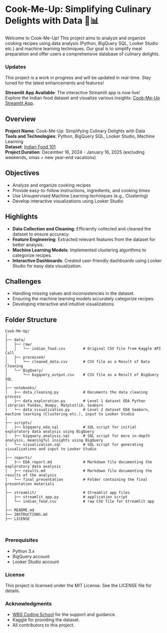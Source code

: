 # Cook-Me-Up: Simplifying Culinary Delights with Data 🍳📊

Welcome to Cook-Me-Up! This project aims to analyze and organize cooking recipes using data analysis (Python, BigQuery SQL, Looker Studio etc.) and machine learning techniques. Our goal is to simplify meal preparation and offer users a comprehensive database of culinary delights.

### Updates
This project is a work in progress and will be updated in real-time. Stay tuned for the latest enhancements and features!

**Streamlit App Available**: The interactive Streamlit app is now live!  
Explore the Indian food dataset and visualize various insights: [Cook-Me-Up Streamlit App](https://cook-me-up.streamlit.app/).

## Overview

**Project Name**: Cook-Me-Up: Simplifying Culinary Delights with Data  
**Tools and Technologies**: Python, BigQuery SQL, Looker Studio, Machine Learning  
**Dataset**: [Indian Food 101](https://www.kaggle.com/datasets/nehaprabhavalkar/indian-food-101)  
**Project Duration**: December 16, 2024 - January 16, 2025 (excluding weekends, xmas + new year-end vacations)

## Objectives

- Analyze and organize cooking recipes
- Provide easy-to-follow instructions, ingredients, and cooking times
- Use Unsupervised Machine Learning techniques (e.g., Clustering)
- Develop interactive visualizations using Looker Studio

## Highlights

- **Data Collection and Cleaning**: Efficiently collected and cleaned the dataset to ensure accuracy.
- **Feature Engineering**: Extracted relevant features from the dataset for better analysis.
- **Machine Learning Models**: Implemented clustering algorithms to categorize recipes.
- **Interactive Dashboards**: Created user-friendly dashboards using Looker Studio for easy data visualization.

## Challenges

- Handling missing values and inconsistencies in the dataset.
- Ensuring the machine learning models accurately categorize recipes.
- Developing interactive and intuitive visualizations.

## Folder Structure

```plaintext
Cook-Me-Up/
│
├── data/
│   ├── raw/
│   │   └── indian_food.csv        # Original CSV file from Kaggle API Call
│   ├── processed/
│   │   └── cleaned_data.csv       # CSV file as a Result of Data Cleaning
│   └── BigQuery/
│       └── bigquery_output.csv    # CSV file as a Result of BigQuery SQL
│
├── notebooks/
│   ├── data_cleaning.py           # Documents the data cleaning process
│   ├── data_exploration.py        # Level 1 dataset EDA Python libraries Pandas, Numpy, Matplotlib, Seaborn
│   └── data_visualization.py      # Level 2 dataset EDA Seaborn, machine learning (Clustering etc.), input to Looker Studio
│
├── scripts/ 
│   ├── bigquery_eda.sql           # SQL script for initial exploratory data analysis using BigQuery
│   ├── bigquery_analysis.sql      # SQL script for more in-depth analysis, meaningful insights using BigQuery
│   └── visualization.sql          # SQL script for generating visualizations and input to Looker Studio
│
├── reports/
│   ├── EDA_report.md              # Markdown file documenting the exploratory data analysis
│   ├── results.md                 # Markdown file documenting the results of the analysis
│   └── final_presentation         # Folder containing the final presentation materials
│
├── streamlit/                     # Streamlit app files
│   ├── streamlit_app.py           # application script
│   └── indian_food.csv            # raw CSV file for Streamlit app
│
├── README.md
├── INSTRUCTIONS.md
├── LICENSE



```
### Prerequisites

- Python 3.x
- BigQuery account
- Looker Studio account

### License
This project is licensed under the MIT License. See the LICENSE file for details.

### Acknowledgments
- [WBS Coding School](https://github.com/WBSCodingSchool) for the support and guidance.
- Kaggle for providing the dataset.
- All contributors to this project.  
